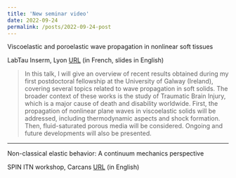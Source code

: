 ```yaml
---
title: 'New seminar video'
date: 2022-09-24
permalink: /posts/2022-09-24-post
---
```


Viscoelastic and poroelastic wave propagation in nonlinear soft tissues

LabTau Inserm, Lyon [URL](https://youtu.be/roeQALfWeJ0) (in French, slides in English)

> In this talk, I will give an overview of recent results obtained during my first postdoctoral fellowship at the University of Galway (Ireland), covering several topics related to wave propagation in soft solids. The broader context of these works is the study of Traumatic Brain Injury, which is a major cause of death and disability worldwide. First, the propagation of nonlinear plane waves in viscoelastic solids will be addressed, including thermodynamic aspects and shock formation. Then, fluid-saturated porous media will be considered. Ongoing and future developments will also be presented.

***

Non-classical elastic behavior: A continuum mechanics perspective

SPIN ITN workshop, Carcans [URL](https://youtu.be/ct07PzUs4PQ) (in English)